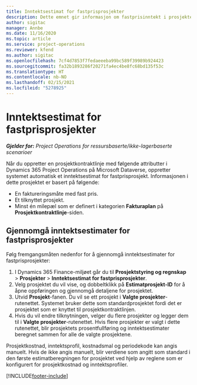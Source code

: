 ```yaml
---
title: Inntektsestimat for fastprisprosjekter
description: Dette emnet gir informasjon om fastprisinntekt i prosjekter.
author: sigitac
manager: Annbe
ms.date: 11/16/2020
ms.topic: article
ms.service: project-operations
ms.reviewer: kfend
ms.author: sigitac
ms.openlocfilehash: 7cf4d7853f7fedaeeeba99bc589f39989b924423
ms.sourcegitcommit: fa32b1893286f20271fa4ec4be8fc68bd135f53c
ms.translationtype: HT
ms.contentlocale: nb-NO
ms.lasthandoff: 02/15/2021
ms.locfileid: "5278925"
---
```

# <a name="fixed-price-revenue-estimate-projects"></a>Inntektsestimat for fastprisprosjekter 

_**Gjelder for:** Project Operations for ressursbaserte/ikke-lagerbaserte scenarioer_

Når du oppretter en prosjektkontraktlinje med følgende attributter i Dynamics 365 Project Operations på Microsoft Dataverse, oppretter systemet automatisk et inntektsestimat for fastprisprosjekt. Informasjonen i dette prosjektet er basert på følgende:

  - En faktureringsmåte med fast pris.
  - Et tilknyttet prosjekt.
  - Minst én milepæl som er definert i kategorien **Fakturaplan** på **Prosjektkontraktlinje**-siden.

## <a name="review-fixed-price-revenue-estimates-projects"></a>Gjennomgå inntektsestimater for fastprisprosjekter
Følg fremgangsmåten nedenfor for å gjennomgå inntektsestimater for fastprisprosjekter:

1. I Dynamics 365 Finance-miljøet går du til **Prosjektstyring og regnskap** > **Prosjekter** > **Inntektsestimat for fastprisprosjekter**.
2. Velg prosjektet du vil vise, og dobbeltklikk på **Estimatprosjekt-ID** for å åpne oppføringen og gjennomgå detaljene for prosjektet.
3. Utvid **Prosjekt**-fanen. Du vil se ett prosjekt i **Valgte prosjekter**-rutenettet. Systemet bruker dette som standardprosjektet fordi det er prosjektet som er knyttet til prosjektkontraktlinjen. 
4. Hvis du vil endre tilknytningen, velger du flere prosjekter og legger dem til i **Valgte prosjekter**-rutenettet. Hvis flere prosjekter er valgt i dette rutenettet, blir prosjektets prosentfullføring og inntektsestimater beregnet sammen for alle de valgte prosjektene.

  Prosjektkostnad, inntektsprofil, kostnadsmal og periodekode kan angis manuelt. Hvis de ikke angis manuelt, blir verdiene som angitt som standard i den første estimatberegningen for prosjektet ved hjelp av reglene som er konfigurert for prosjektkostnad og inntektsprofiler.



[!INCLUDE[footer-include](../includes/footer-banner.md)]